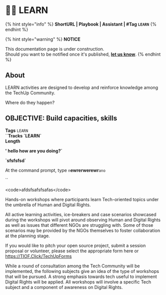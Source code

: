 # 🧑🏫 LEARN

{% hint style="info" %}
**ShortURL | Playbook | Assistant | #Tag `LEARN`**
{% endhint %}

{% hint style="warning" %}
**NOTICE**

This documentation page is under construction.\
Should you want to be notified once it's published, [**let us know**](https://tiof.click/TIOFTarianUpdatesService).
{% endhint %}

## About

LEARN activities are designed to develop and reinforce knowledge among the TechUp Community.&#x20;

&#x20;

Where do they happen?



## OBJECTIVE: Build capacities, skills





**Tags** `LEARN`\
``**Tracks  \`**LEARN**\`**\
**Length**&#x20;

**' hello how are you doing?\`**

**\`sfsfsfsd\`**

At the command prompt, type `n`**ewrerwerewr**`ano`

``

\<code>afdsfsafsfsafas\</code>



Hands-on workshops where participants learn Tech-oriented topics under the umbrella of Human and Digital Rights.

All active learning activities, ice-breakers and case scenarios showcased during the workshops will pivot around observing Human and Digital Rights as well as issues that different NGOs are struggling with. Some of those scenarios may be provided by the NGOs themselves to foster collaboration at the planning stage.

If you would like to pitch your open source project, submit a session proposal or volunteer, please select the appropriate form here or https://TIOF.Click/TechUpForms

While a round of consultation among the Tech Community will be implemented, the following subjects give an idea of the type of workshops that will be pursued. A strong emphasis towards tech useful to implement Digital Rights will be applied. All workshops will involve a specific Tech subject and a component of awareness on Digital Rights.







